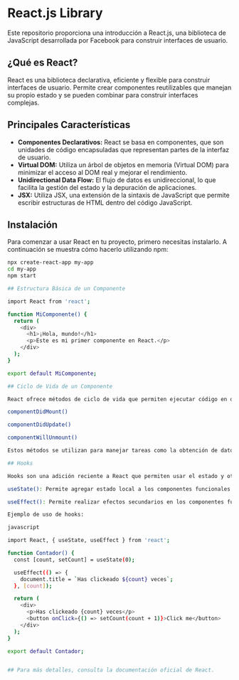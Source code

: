 # React.js Library

Este repositorio proporciona una introducción a React.js, una biblioteca de JavaScript desarrollada por Facebook para construir interfaces de usuario.

## ¿Qué es React?

React es una biblioteca declarativa, eficiente y flexible para construir interfaces de usuario. Permite crear componentes reutilizables que manejan su propio estado y se pueden combinar para construir interfaces complejas.

## Principales Características

- **Componentes Declarativos:** React se basa en componentes, que son unidades de código encapsuladas que representan partes de la interfaz de usuario.
- **Virtual DOM:** Utiliza un árbol de objetos en memoria (Virtual DOM) para minimizar el acceso al DOM real y mejorar el rendimiento.
- **Unidirectional Data Flow:** El flujo de datos es unidireccional, lo que facilita la gestión del estado y la depuración de aplicaciones.
- **JSX:** Utiliza JSX, una extensión de la sintaxis de JavaScript que permite escribir estructuras de HTML dentro del código JavaScript.

## Instalación

Para comenzar a usar React en tu proyecto, primero necesitas instalarlo. A continuación se muestra cómo hacerlo utilizando npm:

```sh
npx create-react-app my-app
cd my-app
npm start

## Estructura Básica de un Componente

import React from 'react';

function MiComponente() {
  return (
    <div>
      <h1>¡Hola, mundo!</h1>
      <p>Este es mi primer componente en React.</p>
    </div>
  );
}

export default MiComponente;

## Ciclo de Vida de un Componente

React ofrece métodos de ciclo de vida que permiten ejecutar código en diferentes etapas del ciclo de vida de un componente:

componentDidMount()

componentDidUpdate()

componentWillUnmount()

Estos métodos se utilizan para manejar tareas como la obtención de datos, la actualización del DOM y la limpieza de recursos.

## Hooks

Hooks son una adición reciente a React que permiten usar el estado y otras características sin escribir una clase. Los dos hooks más comunes son:

useState(): Permite agregar estado local a los componentes funcionales.

useEffect(): Permite realizar efectos secundarios en los componentes funcionales.

Ejemplo de uso de hooks:

javascript

import React, { useState, useEffect } from 'react';

function Contador() {
  const [count, setCount] = useState(0);

  useEffect(() => {
    document.title = `Has clickeado ${count} veces`;
  }, [count]);

  return (
    <div>
      <p>Has clickeado {count} veces</p>
      <button onClick={() => setCount(count + 1)}>Click me</button>
    </div>
  );
}

export default Contador;


## Para más detalles, consulta la documentación oficial de React.
